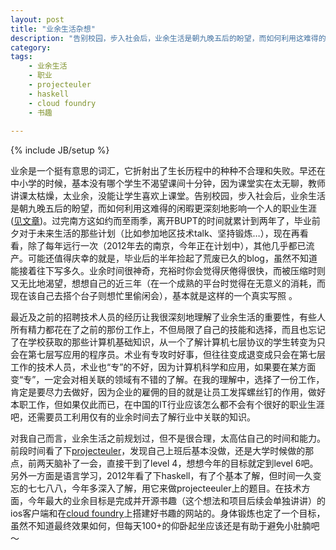 ```yaml
---
layout: post
title: "业余生活杂想"
description: "告别校园，步入社会后，业余生活是朝九晚五后的盼望，而如何利用这难得的闲暇更深刻地影响一个人的职业生涯。过完南方这如约而至雨季，BUPT便是两年前的回忆..."
category: 
tags:
    - 业余生活
    - 职业
    - projecteuler
    - haskell
    - cloud foundry
    - 书趣
 
---
```

{% include JB/setup %}

业余是一个挺有意思的词汇，它折射出了生长历程中的种种不合理和失败。早还在中小学的时候，基本没有哪个学生不渴望课间十分钟，因为课堂实在太无聊，教师讲课太枯燥，太业余，没能让学生喜欢上课堂。告别校园，步入社会后，业余生活是朝九晚五后的盼望，而如何利用这难得的闲暇更深刻地影响一个人的职业生涯([见文章](
http://www.wumii.com/item/mXna5Eb1))。过完南方这如约而至雨季，离开BUPT的时间就累计到两年了，毕业前夕对于未来生活的那些计划（比如参加地区技术talk、坚持锻炼…），现在再看看，除了每年远行一次（2012年去的南京，今年正在计划中），其他几乎都已流产。可能还值得庆幸的就是，毕业后的半年捡起了荒废已久的blog，虽然不知道能接着往下写多久。业余时间很神奇，充裕时你会觉得厌倦得很快，而被压缩时则又无比地渴望，想想自己的近三年（在一个成熟的平台时觉得在无意义的消耗，而现在该自己去搭个台子则想忙里偷闲会），基本就是这样的一个真实写照 。

最近及之前的招聘技术人员的经历让我很深刻地理解了业余生活的重要性，有些人所有精力都花在了之前的那份工作上，不但局限了自己的技能和选择，而且也忘记了在学校获取的那些计算机基础知识，从一个了解计算机七层协议的学生转变为只会在第七层写应用的程序员。术业有专攻时好事，但往往变成退变成只会在第七层工作的技术人员，术业也“专”的不好，因为计算机科学和应用，如果要在某方面变“专”，一定会对相关联的领域有不错的了解。在我的理解中，选择了一份工作，肯定是要尽力去做好，因为企业的雇佣的目的就是让员工发挥螺丝钉的作用，做好本职工作，但如果仅此而已，在中国的IT行业应该怎么都不会有个很好的职业生涯吧，还需要员工利用仅有的业余时间去了解行业中关联的知识。

对我自己而言，业余生活之前规划过，但不是很合理，太高估自己的时间和能力。前段时间看了下[projecteuler](http://www.projecteuler.net)，发现自己上班后基本没做，还是大学时候做的那点，前两天脑补了一会，直接干到了level 4，想想今年的目标就定到level 6吧。另外一方面是语言学习，2012年看了下haskell，有了个基本了解，但时间一久变忘的七七八八，今年多深入了解，用它来做projecteeuler上的题目。在技术方面，今年最大的业余目标是完成并开源书趣（这个想法和项目后续会单独讲讲）的ios客户端和在[cloud foundry](http://www.cloudfoundry.com)上搭建好书趣的网站的。身体锻炼也定了一个目标，虽然不知道最终效果如何，但每天100+的仰卧起坐应该还是有助于避免小肚腩吧～


